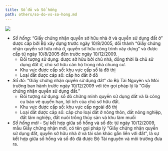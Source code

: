 ```yaml
---
title: Sổ đỏ và Sổ hồng
path: others/so-do-vs-so-hong.md
---
```


![](https://cdn.thuvienphapluat.vn/phap-luat/2022/KhanhHuyen/29-7-11.jpg)

- *Sổ hồng*: “Giấy chứng nhận quyền sở hữu nhà ở và quyền sử dụng đất ở” được cấp bởi Bộ xây dựng trước ngày 10/8/2005, đổi thành “Giấy chứng nhận quyền sở hữu nhà ở, quyền sở hữu công trình xây dựng” và được cấp từ ngày 10/8/2005 đến trước ngày 10/12/2009.
  - Đối tượng sử dụng: được sở hữu bởi chủ nhà, đồng thời là chủ sử dụng đất ở, chủ sở hữu căn hộ trong nhà chung cư.
  - Khu vực được cấp sổ: khu vực cấp sổ là đô thị
  - Loại đất được cáp sổ: cấp ho đất ở đô 
- *Sổ đỏ*: "Giấy chứng nhận quyền sử dụng đất" do Bộ Tài Nguyên và Môi trường ban hành trước ngày 10/12/2009 với tên gọi pháp lý là “Giấy chứng nhận quyền sử dụng đất.”
  - Đối tượng sử dụng: sổ đỏ chứng minh quyền sử dụng đất và là công cụ bảo vệ quyền hạn, lợi ích của chủ sở hữu đất.
  - Khu vực được cấp sổ: khu vực cấp ngoài đô thị
  - Loại đất được cấp sổ: cấp cho loại đất ở nông thôn, đất nông nghiệp, đất lâm nghiệp, đất nuôi trồng thủy sản và khu làm muối
- *Sổ hồng mới* - Sự kết hợp giữa sổ hồng và sổ đỏ: từ ngày 10/12/2009, mẫu Giấy chứng nhận mới, có tên gọi pháp lý "Giấy chứng nhận quyền sử dụng đất, quyền sở hữu nhà ở và tài sản khác gắn liền với đất", là sự kết hợp giữa sổ hồng và sổ đỏ đã được Bộ Tài nguyên và môi trường đưa ra.